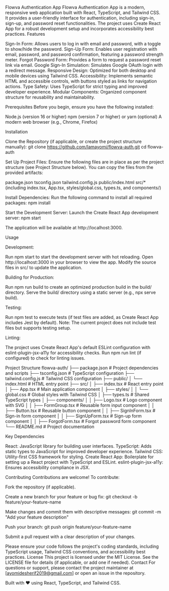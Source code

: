 Flowva Authentication App
Flowva Authentication App is a modern, responsive web application built with React, TypeScript, and Tailwind CSS. It provides a user-friendly interface for authentication, including sign-in, sign-up, and password reset functionalities. The project uses Create React App for a robust development setup and incorporates accessibility best practices.
Features

Sign-In Form: Allows users to log in with email and password, with a toggle to show/hide the password.
Sign-Up Form: Enables user registration with email, password, and password confirmation, featuring a password strength meter.
Forgot Password Form: Provides a form to request a password reset link via email.
Google Sign-In Simulation: Simulates Google OAuth login with a redirect message.
Responsive Design: Optimized for both desktop and mobile devices using Tailwind CSS.
Accessibility: Implements semantic HTML and accessible controls, with buttons styled as links for navigation actions.
Type Safety: Uses TypeScript for strict typing and improved developer experience.
Modular Components: Organized component structure for reusability and maintainability.

Prerequisites
Before you begin, ensure you have the following installed:

Node.js (version 16 or higher)
npm (version 7 or higher) or yarn (optional)
A modern web browser (e.g., Chrome, Firefox)

Installation

Clone the Repository (if applicable, or create the project structure manually):
git clone https://github.com/Iamayomi/flowva-auth.git
cd flowva-auth

Set Up Project Files: Ensure the following files are in place as per the project structure (see Project Structure below). You can copy the files from the provided artifacts:

package.json
tsconfig.json
tailwind.config.js
public/index.html
src/\* (including index.tsx, App.tsx, styles/global.css, types.ts, and components/)

Install Dependencies: Run the following command to install all required packages:
npm install

Start the Development Server: Launch the Create React App development server:
npm start

The application will be available at http://localhost:3000.

Usage

Development:

Run npm start to start the development server with hot reloading.
Open http://localhost:3000 in your browser to view the app.
Modify the source files in src/ to update the application.

Building for Production:

Run npm run build to create an optimized production build in the build/ directory.
Serve the build/ directory using a static server (e.g., npx serve build).

Testing:

Run npm test to execute tests (if test files are added, as Create React App includes Jest by default).
Note: The current project does not include test files but supports testing setup.

Linting:

The project uses Create React App's default ESLint configuration with eslint-plugin-jsx-a11y for accessibility checks.
Run npm run lint (if configured) to check for linting issues.

Project Structure
flowva-auth/
├── package.json # Project dependencies and scripts
├── tsconfig.json # TypeScript configuration
├── tailwind.config.js # Tailwind CSS configuration
├── public/
│ └── index.html # HTML entry point
├── src/
│ ├── index.tsx # React entry point
│ ├── App.tsx # Main application component
│ ├── styles/
│ │ └── global.css # Global styles with Tailwind CSS
│ ├── types.ts # Shared TypeScript types
│ ├── components/
│ │ ├── Logo.tsx # Logo component with SVG
│ │ ├── FormGroup.tsx # Reusable form input component
│ │ ├── Button.tsx # Reusable button component
│ │ ├── SignInForm.tsx # Sign-in form component
│ │ ├── SignUpForm.tsx # Sign-up form component
│ │ ├── ForgotForm.tsx # Forgot password form component
└── README.md # Project documentation

Key Dependencies

React: JavaScript library for building user interfaces.
TypeScript: Adds static types to JavaScript for improved developer experience.
Tailwind CSS: Utility-first CSS framework for styling.
Create React App: Boilerplate for setting up a React project with TypeScript and ESLint.
eslint-plugin-jsx-a11y: Ensures accessibility compliance in JSX.

Contributing
Contributions are welcome! To contribute:

Fork the repository (if applicable).

Create a new branch for your feature or bug fix:
git checkout -b feature/your-feature-name

Make changes and commit them with descriptive messages:
git commit -m "Add your feature description"

Push your branch:
git push origin feature/your-feature-name

Submit a pull request with a clear description of your changes.

Please ensure your code follows the project's coding standards, including TypeScript usage, Tailwind CSS conventions, and accessibility best practices.
License
This project is licensed under the MIT License. See the LICENSE file for details (if applicable, or add one if needed).
Contact
For questions or support, please contact the project maintainer at [ayomidesherif2019@gmail.com] or open an issue in the repository.

Built with ❤️ using React, TypeScript, and Tailwind CSS.
